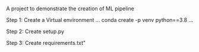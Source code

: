 A project to demonstrate the creation of ML pipeline

Step 1: Create a Virtual environment
...
conda create -p venv python==3.8
...

Step 2: Create setup.py

Step 3: Create requirements.txt"

